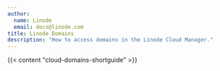 ```yaml
---
author:
  name: Linode
  email: docs@linode.com
title: Linode Domains
description: "How to access domains in the Linode Cloud Manager."
---
```


{{< content "cloud-domains-shortguide" >}}
